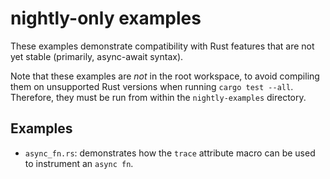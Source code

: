 # nightly-only examples

These examples demonstrate compatibility with Rust features that are not yet
stable (primarily, async-await syntax).

Note that these examples are _not_ in the root workspace, to avoid compiling
them on unsupported Rust versions when running `cargo test --all`. Therefore,
they must be run from within the `nightly-examples` directory.

## Examples

- `async_fn.rs`: demonstrates how the `trace` attribute macro can be used to
  instrument an `async fn`.
